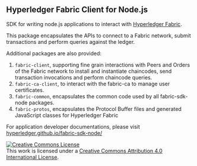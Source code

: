 ## Hyperledger Fabric Client for Node.js

SDK for writing node.js applications to interact with [Hyperledger Fabric](http://hyperledger-fabric.readthedocs.io/en/latest/).

This package encapsulates the APIs to connect to a Fabric network, submit transactions and perform queries against the ledger. 

Additional packages are also provided:
1. `fabric-client`, supporting fine grain interactions with Peers and Orders of the Fabric network to install and instantiate chaincodes, send transaction invocations and perform chaincode queries.
2. `fabric-ca-client`, to interact with the fabric-ca to manage user certificates.
3. `fabric-common`, encapsulates the common code used by all fabric-sdk-node packages.
4. `fabric-protos`, encapsulates the Protocol Buffer files and generated JavaScript classes for Hyperledger Fabric

For application developer documentations, please visit [hyperledger.github.io/fabric-sdk-node/](https://hyperledger.github.io/fabric-sdk-node/)

<a rel="license" href="http://creativecommons.org/licenses/by/4.0/"><img alt="Creative Commons License" style="border-width:0" src="https://i.creativecommons.org/l/by/4.0/88x31.png" /></a><br />This work is licensed under a <a rel="license" href="http://creativecommons.org/licenses/by/4.0/">Creative Commons Attribution 4.0 International License</a>.

